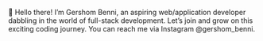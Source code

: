 👋 Hello there! I’m Gershom Benni, an aspiring web/application developer dabbling in the world of full-stack development. Let’s join and grow on this exciting coding journey. You can reach me via Instagram @gershom_benni.

<!---
Gershom-Benni/Gershom-Benni is a ✨ special ✨ repository because its `README.md` (this file) appears on your GitHub profile.
You can click the Preview link to take a look at your changes.
--->
